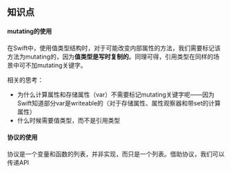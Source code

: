 ## 知识点

####  mutating的使用
在Swift中，使用值类型结构时，对于可能改变内部属性的方法，我们需要标记该方法为mutating的，因为**值类型是写时复制的**。同理可得，引用类型在同样的场景中可不加mutating关键字。

相关的思考：
* 为什么计算属性和存储属性（var）不需要标记mutating关键字呢——因为Swift知道部分var是writeable的（对于存储属性、属性观察器和带set的计算属性）
* 什么时候需要值类型，而不是引用类型

#### 协议的使用
协议是一个变量和函数的列表，并非实现，而只是一个列表。借助协议，我们可以传递API
